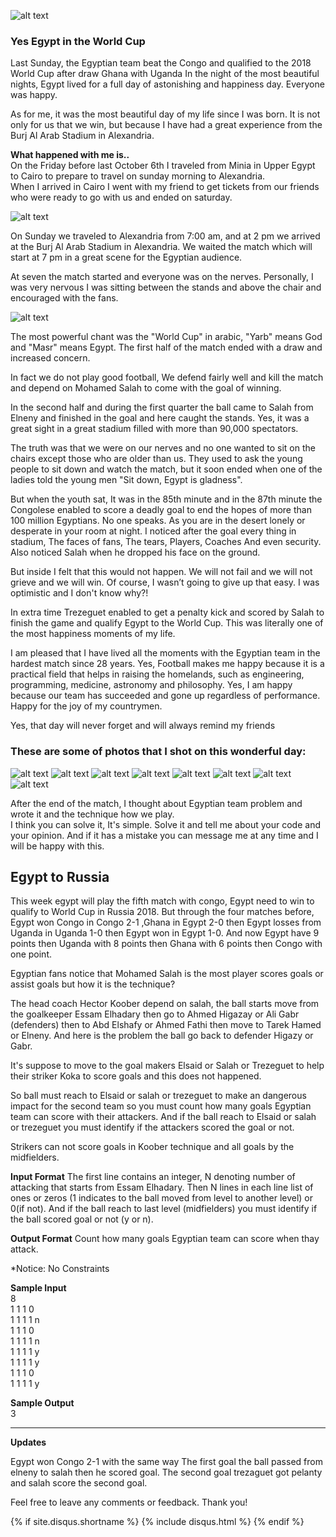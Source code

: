 
![alt text](https://user-images.githubusercontent.com/14186989/31590095-fa875ef6-b20a-11e7-87c1-799746729668.jpg "Before One Hour")
### Yes Egypt in the World Cup
Last Sunday, the Egyptian team beat the Congo and qualified to the 2018 World Cup after draw Ghana with Uganda 
In the night of the most beautiful nights, Egypt lived for a full day of astonishing and happiness day. Everyone was happy.

As for me, it was the most beautiful day of my life since I was born. It is not only for us that we win, but because I have had a great experience from the Burj Al Arab Stadium in Alexandria.

**What happened with me is..**  
On the Friday before last October 6th I traveled from Minia in Upper Egypt to Cairo to prepare to travel on sunday morning to Alexandria.  
When I arrived in Cairo I went with my friend to get tickets from our friends who were ready to go with us and ended on saturday.

![alt text](https://user-images.githubusercontent.com/14186989/31590277-c3243d78-b20d-11e7-849f-32d4a13e2128.jpg "Tickets")

On Sunday we traveled to Alexandria from 7:00 am, and at 2 pm we arrived at the Burj Al Arab Stadium in Alexandria. We waited the match which will start at 7 pm in a great scene for the Egyptian audience. 

At seven the match started and everyone was on the nerves. Personally, I was very nervous I was sitting between the stands and above the chair and encouraged with the fans.

![alt text](https://user-images.githubusercontent.com/14186989/31590396-9a2ea1cc-b20f-11e7-9c1a-7e206d760a8e.jpg "Before minutes")

The most powerful chant was the "World Cup" in arabic, "Yarb" means God and "Masr" means Egypt. 
The first half of the match ended with a draw and increased concern.

In fact we do not play good football, We defend fairly well and kill the match and depend on Mohamed Salah to come with the goal of winning.

In the second half and during the first quarter the ball came to Salah from Elneny and finished in the goal and here caught the stands.
Yes, it was a great sight in a great stadium filled with more than 90,000 spectators.

The truth was that we were on our nerves and no one wanted to sit on the chairs except those who are older than us. They used to ask the young people to sit down and watch the match, but it soon ended when one of the ladies told the young men "Sit down, Egypt is gladness". 

But when the youth sat, It was in the 85th minute and in the 87th minute the Congolese enabled to score a deadly goal to end the hopes of more than 100 million Egyptians. 
No one speaks. As you are in the desert lonely or desperate in your room at night. 
I noticed after the goal every thing in stadium, The faces of fans, The tears, Players, Coaches And even security. 
Also noticed Salah when he dropped his face on the ground.

But inside I felt that this would not happen. We will not fail and we will not grieve and we will win.
Of course, I wasn’t going to give up that easy. I was optimistic and I don't know why?!

In extra time Trezeguet enabled to get a penalty kick and scored by Salah to finish the game and qualify Egypt to the World Cup. 
This was literally one of the most happiness moments of my life.

I am pleased that I have lived all the moments with the Egyptian team in the hardest match since 28 years. 
Yes, Football makes me happy because it is a practical field that helps in raising the homelands, such as engineering, programming, medicine, astronomy and philosophy.
Yes, I am happy because our team has succeeded and gone up regardless of performance.
Happy for the joy of my countrymen.

Yes, that day will never forget and will always remind my friends

### These are some of photos that I shot on this wonderful day:
![alt text](https://user-images.githubusercontent.com/14186989/31590707-3fce00c8-b215-11e7-9fe9-32893159a3ac.jpg "Panoramic")
![alt text](https://user-images.githubusercontent.com/14186989/31590429-4f92d7ea-b210-11e7-8d74-ee9e3e767b80.jpg "Egyptian Children")
![alt text](https://user-images.githubusercontent.com/14186989/31590543-28ab298c-b212-11e7-998b-bcc19c4e1e17.jpg "Egyptian Children")
![alt text](https://user-images.githubusercontent.com/14186989/31590925-762bf66c-b219-11e7-94b0-e143d3cb78c1.jpg "Egyptian Flag")
![alt text](https://user-images.githubusercontent.com/14186989/31590477-2c9d7802-b211-11e7-99e8-a70a8768934e.jpg "Fans")
![alt text](https://user-images.githubusercontent.com/14186989/31590787-dc556dae-b216-11e7-8c6f-402435cfa2d4.jpg "Fans")
![alt text](https://user-images.githubusercontent.com/14186989/31649738-b21ea02e-b314-11e7-895c-c0e093da71a0.jpg "Egyptian Team")
![alt text](https://user-images.githubusercontent.com/14186989/31649505-80bd5c88-b313-11e7-979f-b9b02bdec7db.png "Egyptian Flag")

After the end of the match, I thought about Egyptian team problem and wrote it and the technique how we play.  
I think you can solve it, It's simple. Solve it and tell me about your code and your opinion.
And if it has a mistake you can message me at any time and I will be happy with this.  

## Egypt to Russia
This week egypt will play the fifth match with congo, Egypt need to win to qualify to World Cup in Russia 2018.
But through the four matches before, Egypt won Congo in Congo 2-1 ,Ghana in Egypt 2-0 then Egypt losses from Uganda in Uganda 1-0 then Egypt won in Egypt 1-0.
And now Egypt have 9 points then Uganda with 8 points then Ghana with 6 points then Congo with one point.

Egyptian fans notice that Mohamed Salah is the most player scores goals or assist goals but how it is the technique?

The head coach Hector Koober depend on salah, the ball starts move from the goalkeeper Essam Elhadary then go to Ahmed Higazay or Ali Gabr (defenders)
then to Abd Elshafy or Ahmed Fathi then move to Tarek Hamed or Elneny.
And here is the problem the ball go back to defender Higazy or Gabr.

It's suppose to move to the goal makers Elsaid or Salah or Trezeguet to help their striker Koka to score goals and this does not happened.

So ball must reach to Elsaid or salah or trezeguet to make an dangerous impact for the second team so you must count how many goals Egyptian team can score with their attackers.
And if the ball reach to Elsaid or salah or trezeguet you must identify if the attackers scored the goal or not.

Strikers can not score goals in Koober technique and all goals by the midfielders.

**Input Format**
The first line contains an integer, N denoting number of attacking that starts from Essam Elhadary.
Then N lines in each line list of ones or zeros (1 indicates to the ball moved from level to another level) or 0(if not).
And if the ball reach to last level (midfielders) you must identify if the ball scored goal or not (y or n).

**Output Format**
Count how many goals Egyptian team can score when thay attack.

*Notice: No Constraints 

**Sample Input**  
8  
1 1 1 0  
1 1 1 1 n    
1 1 1 0  
1 1 1 1 n      
1 1 1 1 y  
1 1 1 1 y  
1 1 1 0  
1 1 1 1 y   

**Sample Output**  
3  
___

**Updates**

Egypt won Congo 2-1 with the same way 
The first goal the ball passed from elneny to salah then he scored goal. 
The second goal trezaguet got pelanty and salah score the second goal. 

Feel free to leave any comments or feedback. Thank you!

{% if site.disqus.shortname %}
  {% include disqus.html %}
{% endif %}

